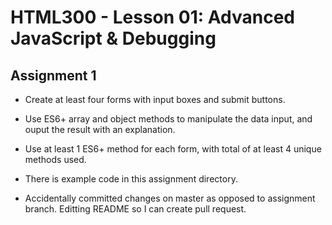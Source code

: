# HTML300 - Lesson 01: Advanced JavaScript & Debugging

## Assignment 1
* Create at least four forms with input boxes and submit buttons.
* Use ES6+ array and object methods to manipulate the data input, and ouput the result with an explanation.
* Use at least 1 ES6+ method for each form, with total of at least 4 unique methods used.
* There is example code in this assignment directory.

* Accidentally committed changes on master as opposed to assignment branch. Editting README so I can create pull request.